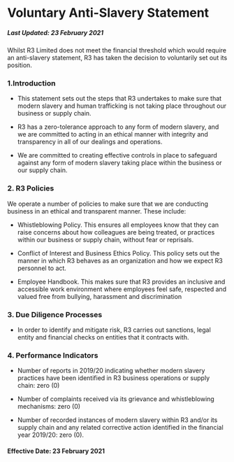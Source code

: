 # Voluntary Anti-Slavery Statement

##### Last Updated: 23 February 2021

Whilst R3 Limited does not meet the financial threshold which would require an anti-slavery statement, R3 has taken the decision to voluntarily set out its position.

### 1.Introduction

- This statement sets out the steps that R3 undertakes to make sure that modern slavery and human trafficking is not taking place throughout our business or supply chain.

- R3 has a zero-tolerance approach to any form of modern slavery, and we are committed to acting in an ethical manner with integrity and transparency in all of our dealings and operations.

- We are committed to creating effective controls in place to safeguard against any form of modern slavery taking place within the business or our supply chain.

### 2. R3 Policies 

We operate a number of policies to make sure that we are conducting business in an ethical and transparent manner. These include:

- Whistleblowing Policy. This ensures all employees know that they can raise concerns about how colleagues are being treated, or practices within our business or supply chain, without fear or reprisals.

- Conflict of Interest and Business Ethics Policy. This policy sets out the manner in which R3 behaves as an organization and how we expect R3 personnel to act.

- Employee Handbook. This makes sure that R3 provides an inclusive and accessible work environment where employees feel safe, respected and valued free from bullying, harassment and discrimination

### 3. Due Diligence Processes

- In order to identify and mitigate risk, R3 carries out sanctions, legal entity and financial checks on entities that it contracts with.

### 4. Performance Indicators

- Number of reports in 2019/20 indicating whether modern slavery practices have been identified in R3 business operations or supply chain: zero (0)

- Number of complaints received via its grievance and whistleblowing mechanisms: zero (0)

- Number of recorded instances of modern slavery within R3 and/or its supply chain and any related corrective action identified in the financial year 2019/20: zero (0).

#### Effective Date: 23 February 2021